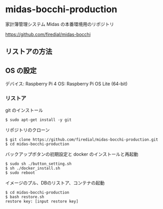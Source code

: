 # midas-bocchi-production

家計簿管理システム Midas の本番環境用のリポジトリ

https://github.com/firedial/midas-bocchi

## リストアの方法

## OS の設定

デバイス: Raspberry Pi 4
OS: Raspberry Pi OS Lite (64-bit)

### リストア

git のインストール

```
$ sudo apt-get install -y git
```

リポジトリのクローン

```
$ git clone https://github.com/firedial/midas-bocchi-production.git
$ cd midas-bocchi-production
```

バックアップボタンの初期設定と docker のインストールと再起動

```
$ sudo sh ./button_setting.sh
$ sh ./docker_install.sh
$ sudo reboot
```

イメージのプル、DBのリストア、コンテナの起動

```
$ cd midas-bocchi-production
$ bash restore.sh
restore key: [input restore key]
```
